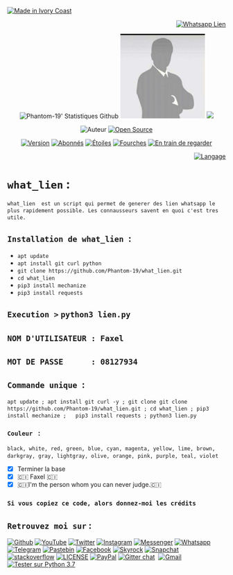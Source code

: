 <p align="left">
<a href="#"><img title="Made in Ivory Coast" src="https://img.shields.io/badge/MADE%20IN-IVORY COAST-green?colorA=%23ff0000&colorB=%23017e40"></a>
</p>
<p align="right">
<a href="#"><img title="Whatsapp Lien" src="https://img.shields.io/badge/Whatsapp%20Lien-cyan?colorA=cyan&colorB=teal"></a>
</p>
<p align="center">
<img alt="Phantom-19' Statistiques Github" src="https://github-readme-stats.vercel.app/api?username=Phantom-19&show_icons=true&include_all_commits=true&hide_border=true"/>
<img alt="profile pic" width="195px" src="https://raw.githubusercontent.com/Phantom-19/bash/master/fr.jpg"/> 
<img src="https://github-readme-stats.anuraghazra1.vercel.app/api/top-langs/?username=Phantom-19&hide=ruby,perl&hide_border=true"/>
</p> 
<p align="center"
<a href="https://github.com/Phantom-19"><img title="Auteur" src="https://img.shields.io/badge/Auteur-Faxel-red.svg?logo=github"></a>
<a href="#"><img title="Open Source" src="https://img.shields.io/badge/Open%20Source-%E2%9D%A4-green?"></a>
</p>
<p align="center">
<a href="#"><img title="Version" src="https://img.shields.io/badge/Version-base-green.svg?style=flat-square"></a>
<a href="https://github.com/Phantom-19/followers"><img title="Abonnés" src="https://img.shields.io/github/followers/Phantom-19?color=blue"></a>
<a href="https://github.com/Phantom-19/what_lien/stargazers/"><img title="Étoiles" src="https://img.shields.io/github/stars/Phantom-19/what_lien??color=orange"></a>
<a href="https://github.com/Phantom-19/what_lien/network/members"><img title="Fourches" src="https://img.shields.io/github/forks/Phantom-19/what_lien??color=red"></a>
<a href="https://github.com/Phantom-19/what_lien/watchers"><img title="En train de regarder" src="https://img.shields.io/github/watchers/Phantom-19/what_lien?label=Watchers&color=blue"></a>
<p align="right">
<a href="#"><img title="Langage" src="https://forthebadge.com/images/badges/made-with-python.svg"></a>
</p>


# `what_lien` :

````
what_lien  est un script qui permet de generer des lien whatsapp le plus rapidement possible. Les connausseurs savent en quoi c'est tres utile.
````

## `Installation de what_lien `:

* `apt update`
* `apt install git curl python `
* `git clone https://github.com/Phantom-19/what_lien.git`
* `cd what_lien`
* `pip3 install mechanize`
* `pip3 install requests`

## ` Execution > ` `python3 lien.py`

## ` NOM D'UTILISATEUR : Faxel    `
## ` MOT DE PASSE      : 08127934 `

##  `Commande unique `:
```
apt update ; apt install git curl -y ; git clone git clone https://github.com/Phantom-19/what_lien.git ; cd what_lien ; pip3 install mechanize ;   pip3 install requests ; python3 lien.py
```


### `Couleur ` : 
````black, white, red, green, blue, cyan, magenta, yellow, lime, brown, darkgray, gray, lightgray, olive, orange, pink, purple, teal, violet````

- [x] Terminer la base 
- [x] 🇨🇮 Faxel 🇨🇮 
- [x] 🇨🇮I'm the person whom you can never judge.🇨🇮 

### `Si vous copiez ce code, alors donnez-moi les crédits` 

## `Retrouvez moi sur` :
[![Github](https://img.shields.io/badge/Github-%40Phantom--19-cyan?logo=github)](https://github.com/Phantom-19)
[![YouTube](https://img.shields.io/badge/Youtube-%40FasterAxel-red?logo=youtube)](https://www.youtube.com/c/FASTERAXEL)
[![Twitter](https://img.shields.io/twitter/follow/Faxel2020.svg?style=flat-square&label=Me%20suivre&logo=twitter)](https://twitter.com/Faxel2020)
[![Instagram](https://img.shields.io/badge/Instagram-%40faxelh-magenta?logo=instagram)](https://www.instagram.com/faxelh)
[![Messenger](https://img.shields.io/badge/Chat-Messenger-blue?logo=messenger)](https://www.messenger.com/t/faxel19)
[![Whatsapp](https://img.shields.io/badge/Whatsapp-%40Faxel-whatsapp--green?logo=whatsapp)](https://wa.me/22555709610)
[![Telegram](https://img.shields.io/badge/Telegram-%40Faxelh-cyan?logo=telegram)](https://t.me/Faxelh)
[![Pastebin](https://img.shields.io/badge/Pastebin-%40Faxel-purple?logo=pastebin)](https://pastebin.com/u/Faxel)
[![Facebook](https://img.shields.io/badge/Facebook-%40Faxel--19-teal?logo=Facebook)](https://www.facebook.com/Faxel19)
[![Skyrock](https://img.shields.io/badge/Skyrock-%40Faxel-brown?logo=skyrock)](https://Faxel.skyrock.com/profil/)
[![Snapchat](https://img.shields.io/badge/Snapchat-%40McTony64-yellow?logo=snapchat)](https://www.snapchat.com/add/mctony64)
[![stackoverflow](https://img.shields.io/badge/stackoverflow-%40Faxel-yellow?logo=stackoverflow)](https://stackoverflow.com/users/13364230/faxel?)
[![LICENSE](https://img.shields.io/badge/license-MIT-lightgrey.svg?logo=License-MIT)](https://raw.githubusercontent.com/phantom-19/yutube/master/LICENSE)
[![PayPal](https://img.shields.io/badge/PayPal-%20donate-green.svg?logo=paypal)](https://www.paypal.me/)
[![Gitter chat](https://img.shields.io/badge/Chat-Gitter-Faxel1.svg?label=Chat&logo=gitter&style=flat-square)](https://gitter.im/Faxel1)&nbsp;
[![Gmail](https://img.shields.io/badge/-%20Email-orange.svg?logo=gmail&style=flat-square)](faxel19@gmail.com)
[![Tester sur Python 3.7](https://img.shields.io/badge/Tester-sur%20Python%203.7-blue.svg?logo=python&style=flat-square)]( https://www.python.org/downloads) 
